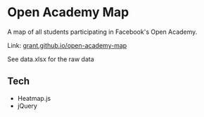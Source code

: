 Open Academy Map
================

A map of all students participating in Facebook's Open Academy.

Link: [grant.github.io/open-academy-map](http://grant.github.io/open-academy-map)

See data.xlsx for the raw data

## Tech
- Heatmap.js
- jQuery